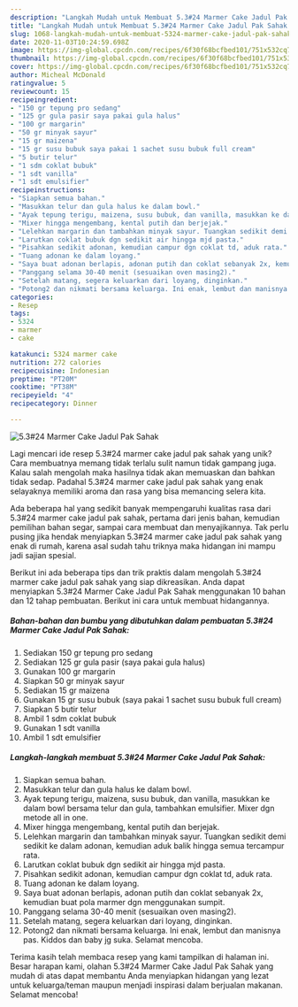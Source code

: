 ```yaml
---
description: "Langkah Mudah untuk Membuat 5.3#24 Marmer Cake Jadul Pak Sahak yang Bikin Ngiler"
title: "Langkah Mudah untuk Membuat 5.3#24 Marmer Cake Jadul Pak Sahak yang Bikin Ngiler"
slug: 1068-langkah-mudah-untuk-membuat-5324-marmer-cake-jadul-pak-sahak-yang-bikin-ngiler
date: 2020-11-03T10:24:59.698Z
image: https://img-global.cpcdn.com/recipes/6f30f68bcfbed101/751x532cq70/5324-marmer-cake-jadul-pak-sahak-foto-resep-utama.jpg
thumbnail: https://img-global.cpcdn.com/recipes/6f30f68bcfbed101/751x532cq70/5324-marmer-cake-jadul-pak-sahak-foto-resep-utama.jpg
cover: https://img-global.cpcdn.com/recipes/6f30f68bcfbed101/751x532cq70/5324-marmer-cake-jadul-pak-sahak-foto-resep-utama.jpg
author: Micheal McDonald
ratingvalue: 5
reviewcount: 15
recipeingredient:
- "150 gr tepung pro sedang"
- "125 gr gula pasir saya pakai gula halus"
- "100 gr margarin"
- "50 gr minyak sayur"
- "15 gr maizena"
- "15 gr susu bubuk saya pakai 1 sachet susu bubuk full cream"
- "5 butir telur"
- "1 sdm coklat bubuk"
- "1 sdt vanilla"
- "1 sdt emulsifier"
recipeinstructions:
- "Siapkan semua bahan."
- "Masukkan telur dan gula halus ke dalam bowl."
- "Ayak tepung terigu, maizena, susu bubuk, dan vanilla, masukkan ke dalam bowl bersama telur dan gula, tambahkan emulsifier. Mixer dgn metode all in one."
- "Mixer hingga mengembang, kental putih dan berjejak."
- "Lelehkan margarin dan tambahkan minyak sayur. Tuangkan sedikit demi sedikit ke dalam adonan, kemudian aduk balik hingga semua tercampur rata."
- "Larutkan coklat bubuk dgn sedikit air hingga mjd pasta."
- "Pisahkan sedikit adonan, kemudian campur dgn coklat td, aduk rata."
- "Tuang adonan ke dalam loyang."
- "Saya buat adonan berlapis, adonan putih dan coklat sebanyak 2x, kemudian buat pola marmer dgn menggunakan sumpit."
- "Panggang selama 30-40 menit (sesuaikan oven masing2)."
- "Setelah matang, segera keluarkan dari loyang, dinginkan."
- "Potong2 dan nikmati bersama keluarga. Ini enak, lembut dan manisnya pas. Kiddos dan baby jg suka. Selamat mencoba."
categories:
- Resep
tags:
- 5324
- marmer
- cake

katakunci: 5324 marmer cake 
nutrition: 272 calories
recipecuisine: Indonesian
preptime: "PT20M"
cooktime: "PT38M"
recipeyield: "4"
recipecategory: Dinner

---
```



![5.3#24 Marmer Cake Jadul Pak Sahak](https://img-global.cpcdn.com/recipes/6f30f68bcfbed101/751x532cq70/5324-marmer-cake-jadul-pak-sahak-foto-resep-utama.jpg)

Lagi mencari ide resep 5.3#24 marmer cake jadul pak sahak yang unik? Cara membuatnya memang tidak terlalu sulit namun tidak gampang juga. Kalau salah mengolah maka hasilnya tidak akan memuaskan dan bahkan tidak sedap. Padahal 5.3#24 marmer cake jadul pak sahak yang enak selayaknya memiliki aroma dan rasa yang bisa memancing selera kita.

Ada beberapa hal yang sedikit banyak mempengaruhi kualitas rasa dari 5.3#24 marmer cake jadul pak sahak, pertama dari jenis bahan, kemudian pemilihan bahan segar, sampai cara membuat dan menyajikannya. Tak perlu pusing jika hendak menyiapkan 5.3#24 marmer cake jadul pak sahak yang enak di rumah, karena asal sudah tahu triknya maka hidangan ini mampu jadi sajian spesial.




Berikut ini ada beberapa tips dan trik praktis dalam mengolah 5.3#24 marmer cake jadul pak sahak yang siap dikreasikan. Anda dapat menyiapkan 5.3#24 Marmer Cake Jadul Pak Sahak menggunakan 10 bahan dan 12 tahap pembuatan. Berikut ini cara untuk membuat hidangannya.

<!--inarticleads1-->

##### Bahan-bahan dan bumbu yang dibutuhkan dalam pembuatan 5.3#24 Marmer Cake Jadul Pak Sahak:

1. Sediakan 150 gr tepung pro sedang
1. Sediakan 125 gr gula pasir (saya pakai gula halus)
1. Gunakan 100 gr margarin
1. Siapkan 50 gr minyak sayur
1. Sediakan 15 gr maizena
1. Gunakan 15 gr susu bubuk (saya pakai 1 sachet susu bubuk full cream)
1. Siapkan 5 butir telur
1. Ambil 1 sdm coklat bubuk
1. Gunakan 1 sdt vanilla
1. Ambil 1 sdt emulsifier




<!--inarticleads2-->

##### Langkah-langkah membuat 5.3#24 Marmer Cake Jadul Pak Sahak:

1. Siapkan semua bahan.
1. Masukkan telur dan gula halus ke dalam bowl.
1. Ayak tepung terigu, maizena, susu bubuk, dan vanilla, masukkan ke dalam bowl bersama telur dan gula, tambahkan emulsifier. Mixer dgn metode all in one.
1. Mixer hingga mengembang, kental putih dan berjejak.
1. Lelehkan margarin dan tambahkan minyak sayur. Tuangkan sedikit demi sedikit ke dalam adonan, kemudian aduk balik hingga semua tercampur rata.
1. Larutkan coklat bubuk dgn sedikit air hingga mjd pasta.
1. Pisahkan sedikit adonan, kemudian campur dgn coklat td, aduk rata.
1. Tuang adonan ke dalam loyang.
1. Saya buat adonan berlapis, adonan putih dan coklat sebanyak 2x, kemudian buat pola marmer dgn menggunakan sumpit.
1. Panggang selama 30-40 menit (sesuaikan oven masing2).
1. Setelah matang, segera keluarkan dari loyang, dinginkan.
1. Potong2 dan nikmati bersama keluarga. Ini enak, lembut dan manisnya pas. Kiddos dan baby jg suka. Selamat mencoba.




Terima kasih telah membaca resep yang kami tampilkan di halaman ini. Besar harapan kami, olahan 5.3#24 Marmer Cake Jadul Pak Sahak yang mudah di atas dapat membantu Anda menyiapkan hidangan yang lezat untuk keluarga/teman maupun menjadi inspirasi dalam berjualan makanan. Selamat mencoba!
